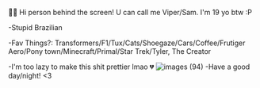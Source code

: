 🐕‍🦺
Hi person behind the screen! U can call me Viper/Sam. I'm 19 yo btw :P 

-Stupid Brazilian 

-Fav Things?: Transformers/F1/Tux/Cats/Shoegaze/Cars/Coffee/Frutiger Aero/Pony town/Minecraft/Primal/Star Trek/Tyler, The Creator

-I'm too lazy to make this shit prettier lmao 💔
![images (94)](https://github.com/user-attachments/assets/824ed410-ca40-4965-8d5e-61533c75acdc)
-Have a good day/night! <3







